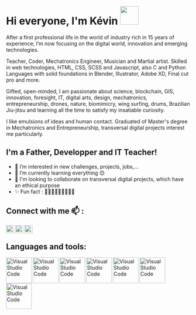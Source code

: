 # Hi everyone, I'm Kévin <img src="https://media.giphy.com/media/hvRJCLFzcasrR4ia7z/giphy.gif" width="50px">
After a first professional life in the world of industry rich in 15 years of experience; I’m now focusing on the digital world, innovation and emerging technologies. 

Teacher, Coder, Mechatronics Engineer, Musician and Martial artist. Skilled in web technologies, HTML, CSS, SCSS and Javascript, also C and Python Languages with solid foundations in Blender, Illustrator, Adobe XD, Final cut pro and more. 

Gifted, open-minded, I am passionate about science, blockchain, GIS, innovation, foresight, IT, digital arts, design, mechatronics, entrepreneurship, drones, nature, biomimicry, wing surfing, drums, Brazilian Jiu-jitsu and learning all the time to satisfy my insatiable curiosity. 

I like emulsions of ideas and human contact.
Graduated of Master's degree in Mechatronics and Entrepreneurship, transversal digital projects interest me particularly.


## I'm a Father, Developper and IT Teacher!
- 👀 I’m interested in new challenges, projects, jobs,...
- 🌱 I’m currently learning everything 😊
- 💞️ I'm looking to collaborate on transversal digital projects, which have an ethical purpose
- ✨ Fun fact : 🥁🎶🥋🌊🎣⛵🏄‍♂️🐶


## Connect with me 📫 :
[<img align="left" alt="Kevin | Website" width="22px" src="https://github.com/paulrobertlloyd/socialmediaicons/blob/main/website-48x48.png" />][website]
[<img align="left" alt="Kevin | Youtube" width="22px" src="https://github.com/paulrobertlloyd/socialmediaicons/blob/main/youtube-48x48.png" />][youtube]
[<img align="left" alt="Kevin | Linkedin" width="22px" src="https://github.com/paulrobertlloyd/socialmediaicons/blob/main/linkedin-48x48.png" />][linkedin]

<br>

## Languages and tools:
[<img align="left" alt="Visual Studio Code"  width="70px" src="https://github.com/JoshDanielWalker/Tech-SVG-Icons/blob/master/visual-studio-code.svg" />][website]
[<img align="left" alt="Visual Studio Code"  width="70px" src="https://github.com/JoshDanielWalker/Tech-SVG-Icons/blob/master/atom.svg" />][website]
[<img align="left" alt="Visual Studio Code"  width="70px" src="https://github.com/JoshDanielWalker/Tech-SVG-Icons/blob/master/codepen.svg" />][website]
[<img align="left" alt="Visual Studio Code"  width="70px" src="https://github.com/JoshDanielWalker/Tech-SVG-Icons/blob/master/css.svg" />][website]
[<img align="left" alt="Visual Studio Code"  width="70px" src="https://github.com/JoshDanielWalker/Tech-SVG-Icons/blob/master/npm.svg" />][website]
[<img align="left" alt="Visual Studio Code"  width="70px" src="https://github.com/JoshDanielWalker/Tech-SVG-Icons/blob/master/nodejs.svg" />][website]
[<img align="left" alt="Visual Studio Code"  width="70px" src="https://github.com/JoshDanielWalker/Tech-SVG-Icons/blob/master/arduino.svg" />][website]

<br>

[website]:#
[youtube]: https://youtube.com
[linkedin]: https://linkedin.com
